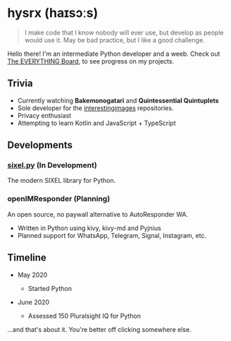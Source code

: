 # hysrx (haɪsɔːs)

> I make code that I know nobody will ever use, but develop as people would use it. May be bad practice, but I like a good challenge.

Hello there! I'm an intermediate Python developer and a weeb.
Check out [The EVERYTHING Board](https://github.com/users/hysrx/projects/1), to see progress on my projects.

## Trivia

- Currently watching **Bakemonogatari** and **Quintessential Quintuplets**
- Sole developer for the [interestingimages](https://github.com/interestingimages) repositories.
- Privacy enthusiast
- Attempting to learn Kotlin and JavaScript + TypeScript

## Developments

### [sixel.py](https://github.com/hysrx/sixel.py) (In Development)

The modern SIXEL library for Python.

### openIMResponder (Planning)

An open source, no paywall alternative to AutoResponder WA.

- Written in Python using kivy, kivy-md and Pyjnius
- Planned support for WhatsApp, Telegram, Signal, Instagram, etc.

## Timeline

- May 2020
  - Started Python

- June 2020
  - Assessed 150 Pluralsight IQ for Python

...and that's about it. You're better off clicking somewhere else.
